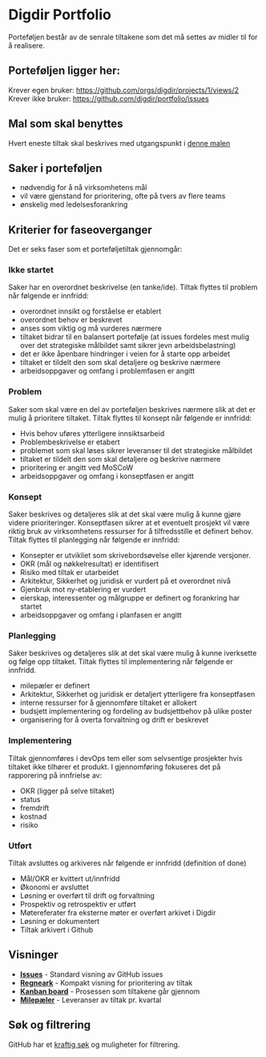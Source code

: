 # Digdir Portfolio

Porteføljen består av de senrale tiltakene som det må settes av midler til for å realisere.

## Porteføljen ligger her: 
Krever egen bruker: https://github.com/orgs/digdir/projects/1/views/2  
Krever ikke bruker: https://github.com/digdir/portfolio/issues

## Mal som skal benyttes
Hvert eneste tiltak skal beskrives med utgangspunkt i [denne malen](https://github.com/digdir/portfolio/issues/new/choose)

## Saker i porteføljen
- nødvendig for å nå virksomhetens mål
- vil være gjenstand for prioritering, ofte på tvers av flere teams
- ønskelig med ledelsesforankring

## Kriterier for faseoverganger

Det er seks faser som et porteføljetiltak gjennomgår:

### Ikke startet
Saker har en overordnet beskrivelse (en tanke/ide). Tiltak flyttes til problem når følgende er innfridd:
- overordnet innsikt og forståelse er etablert
- overordnet behov er beskrevet  
- anses som viktig og må vurderes nærmere
- tiltaket bidrar til en balansert portefølje (at issues fordeles mest mulig over det strategiske målbildet samt sikrer jevn arbeidsbelastning)
- det er ikke åpenbare hindringer i veien for å starte opp arbeidet
- tiltaket er tildelt den som skal detaljere og beskrive nærmere
- arbeidsoppgaver og omfang i problemfasen er angitt
    
### Problem
Saker som skal være en del av porteføljen beskrives nærmere slik at det er mulig å prioritere tiltaket. Tiltak flyttes til konsept når følgende er innfridd:
- Hvis behov uføres ytterligere innsiktsarbeid
- Problembeskrivelse er etabert
- problemet som skal løses sikrer leveranser til det strategiske målbildet
- tiltaket er tildelt den som skal detaljere og beskrive nærmere
- prioritering er angitt ved MoSCoW 
- arbeidsoppgaver og omfang i konseptfasen er angitt 

### Konsept 
Saker beskrives og detaljeres slik at det skal være mulig å kunne gjøre videre prioriteringer. Konseptfasen sikrer at et eventuelt prosjekt vil være riktig bruk av virksomhetens ressurser for å tilfredsstille et definert behov. Tiltak flyttes til planlegging når følgende er innfridd: 
- Konsepter er utvikliet som skrivebordsøvelse eller kjørende versjoner.  
- OKR (mål og nøkkelresultat) er identifisert
- Risiko med tiltak er utarbeidet
- Arkitektur, Sikkerhet og juridisk er vurdert på et overordnet nivå
- Gjenbruk mot ny-etablering er vurdert
- eierskap, interessenter og målgruppe er definert og forankring har startet
- arbeidsoppgaver og omfang i planfasen er angitt

### Planlegging
Saker beskrives og detaljeres slik at det skal være mulig å kunne iverksette og følge opp tiltaket. Tiltak flyttes til implementering når følgende er innfridd. 
- milepæler er definert
- Arkitektur, Sikkerhet og juridisk er detaljert ytterligere fra konseptfasen
- interne ressurser for å gjennomføre tiltaket er allokert
- budsjett implementering og fordeling av budsjettbehov på ulike poster
- organisering for å overta forvaltning og drift er beskrevet

### Implementering
Tiltak gjennomføres i devOps tem eller som selvsentige prosjekter hvis tiltaket ikke tilhører et produkt. I gjennomføring fokuseres det på rapporering på innfrielse av:
- OKR (ligger på selve tiltaket)
- status
- fremdrift
- kostnad
- risiko

### Utført
Tiltak avsluttes og arkiveres når følgende er innfridd (definition of done)
- Mål/OKR er kvittert ut/innfridd
- Økonomi er avsluttet
- Løsning er overført til drift og forvaltning
- Prospektiv og retrospektiv er utført
- Møtereferater fra eksterne møter er overført arkivet i Digdir
- Løsning er dokumentert
- Tiltak arkivert i Github

## Visninger
- **[Issues](https://github.com/digdir/portfolio/issues)** - Standard visning av GitHub issues
- **[Regneark](https://github.com/orgs/digdir/projects/1/views/6)** - Kompakt visning for prioritering av tiltak
- **[Kanban board](https://github.com/orgs/digdir/projects/1/views/2)** - Prosessen som tiltakene går gjennom 
- **[Milepæler](https://github.com/digdir/portfolio/milestones?direction=asc&sort=due_date&state=open)** - Leveranser av tiltak pr. kvartal

## Søk og filtrering
GitHub har et [kraftig søk](https://docs.github.com/en/search-github/searching-on-github/searching-issues-and-pull-requests) og muligheter for filtrering.
